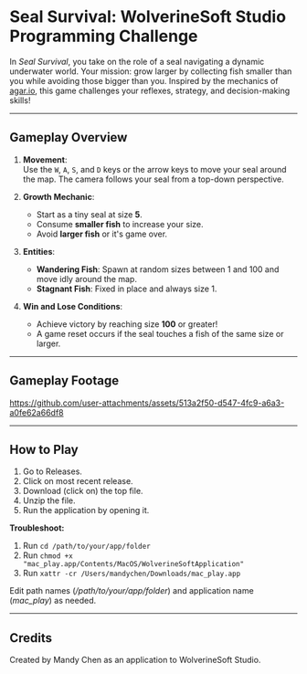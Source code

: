 # Seal Survival: WolverineSoft Studio Programming Challenge

In *Seal Survival*, you take on the role of a seal navigating a dynamic underwater world. Your mission: grow larger by collecting fish smaller than you while avoiding those bigger than you. Inspired by the mechanics of [agar.io](https://agar.io/#ffa), this game challenges your reflexes, strategy, and decision-making skills!

---

## Gameplay Overview

1. **Movement**:  
   Use the `W`, `A`, `S`, and `D` keys or the arrow keys to move your seal around the map. The camera follows your seal from a top-down perspective.
   
2. **Growth Mechanic**:  
   - Start as a tiny seal at size **5**.  
   - Consume **smaller fish** to increase your size.  
   - Avoid **larger fish** or it's game over.
   
3. **Entities**:  
   - **Wandering Fish**: Spawn at random sizes between 1 and 100 and move idly around the map.  
   - **Stagnant Fish**: Fixed in place and always size 1.  

4. **Win and Lose Conditions**:  
   - Achieve victory by reaching size **100** or greater!  
   - A game reset occurs if the seal touches a fish of the same size or larger.

---

## Gameplay Footage

https://github.com/user-attachments/assets/513a2f50-d547-4fc9-a6a3-a0fe62a66df8

---

## How to Play

1. Go to Releases.
2. Click on most recent release.
3. Download (click on) the top file.
4. Unzip the file.
5. Run the application by opening it.

**Troubleshoot:**
1. Run `cd /path/to/your/app/folder`
2. Run `chmod +x "mac_play.app/Contents/MacOS/WolverineSoftApplication"`
3. Run `xattr -cr /Users/mandychen/Downloads/mac_play.app`

Edit path names (*/path/to/your/app/folder*) and application name (*mac_play*) as needed.

---

## Credits

Created by Mandy Chen as an application to WolverineSoft Studio.
